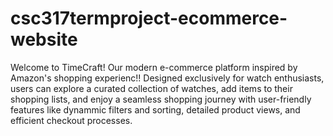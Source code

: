 ﻿# csc317termproject-ecommerce-website

Welcome to TimeCraft! Our modern e-commerce platform inspired by Amazon's shopping experienc!! Designed exclusively for watch enthusiasts, users can explore a curated collection of watches, add items to their shopping lists, and enjoy a seamless shopping journey with user-friendly features like dynammic filters and sorting, detailed product views,  and efficient checkout processes.

